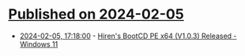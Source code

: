 # [Published on 2024-02-05](index.md)

* [2024-02-05, 17:18:00](https://soylentnews.org/article.pl?sid=24/02/05/0922211&from=rss) - [Hiren's BootCD PE x64 (V1.0.3) Released - Windows 11](https://soylentnews.org/article.pl?sid=24/02/05/0922211&from=rss)
